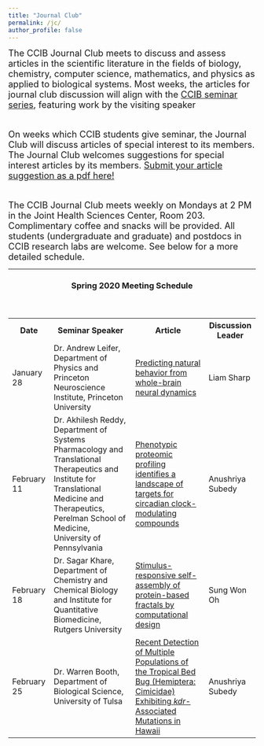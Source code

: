 ```yaml
---
title: "Journal Club"
permalink: /jc/
author_profile: false
---
```


<font size="4">The CCIB Journal Club meets to discuss and assess articles in the scientific literature in the fields of biology, chemistry, computer science, mathematics, and physics as applied to biological systems. Most weeks, the articles for journal club discussion will align with the <a href="https://ccib.camden.rutgers.edu/seminars/">CCIB seminar series</a>, featuring work by the visiting speaker<br /><br />

On weeks which CCIB students give seminar, the Journal Club will discuss articles of special interest to its members. The Journal Club welcomes suggestions for special interest articles by its members. <a href="https://www.dropbox.com/request/05bGxvuzKun0YtdVWykJ?oref=e">Submit your article suggestion as a pdf here!</a><br /><br />

The CCIB Journal Club meets weekly on Mondays at 2 PM in the Joint Health Sciences Center, Room 203. Complimentary coffee and snacks will be provided. All students (undergraduate and graduate) and postdocs in CCIB research labs are welcome. See below for a more detailed schedule.</font>

<hr>

<header>
  <h3>Spring 2020 Meeting Schedule</h3>
 </header>

<table style="width:100%">
  <tr>
    <th>Date</th>
    <th>Seminar Speaker</th>
    <th>Article</th>
    <th>Discussion Leader</th>
  </tr>
  <tr>
    <td>January 28</td>
    <td>Dr. Andrew Leifer, Department of Physics and Princeton Neuroscience Institute, Princeton University</td>
    <td><a href="https://www.biorxiv.org/content/10.1101/445643v1.abstract">Predicting natural behavior from whole-brain neural dynamics</a></td>
    <td>Liam Sharp</td>
  </tr>
  <tr>
    <td>February 11</td>
    <td>Dr. Akhilesh Reddy, Department of Systems Pharmacology and Translational Therapeutics and Institute for Translational Medicine and Therapeutics, Perelman School of Medicine, University of Pennsylvania</td>
    <td><a href="https://www.life-science-alliance.org/content/2/6/e201900603.abstract">Phenotypic proteomic profiling identifies a landscape of targets for circadian clock-modulating compounds</a></td>
    <td>Anushriya Subedy</td>
  </tr>
  <tr>
    <td>February 18</td>
    <td>Dr. Sagar Khare, Department of Chemistry and Chemical Biology and Institute for Quantitative Biomedicine, Rutgers University</td>
    <td><a href="https://www.nature.com/articles/s41557-019-0277-y">Stimulus-responsive self-assembly of protein-based fractals by computational design</a></td>
    <td>Sung Won Oh</td>
  </tr>
  <tr>
    <td>February 25</td>
    <td>Dr. Warren Booth, Department of Biological Science, University of Tulsa</td>
    <td><a href="https://academic.oup.com/jme/advance-article-abstract/doi/10.1093/jme/tjaa022/5743104">Recent Detection of Multiple Populations of the Tropical Bed Bug (Hemiptera: Cimicidae) Exhibiting <i>kdr</i>-Associated Mutations in Hawaii</a></td>
    <td>Anushriya Subedy</td>
  </tr>
</table>
